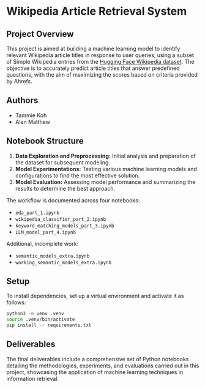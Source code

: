 # Wikipedia Article Retrieval System

## Project Overview

This project is aimed at building a machine learning model to identify relevant Wikipedia article titles in response to user queries, using a subset of Simple Wikipedia entries from the [Hugging Face Wikipedia dataset](https://huggingface.co/datasets/wikipedia/viewer/20220301.simple). The objective is to accurately predict article titles that answer predefined questions, with the aim of maximizing the scores based on criteria provided by Ahrefs.

## Authors

- Tammie Koh
- Alan Matthew

## Notebook Structure

1. **Data Exploration and Preprocessing:** Initial analysis and preparation of the dataset for subsequent modeling.
2. **Model Experimentations:** Testing various machine learning models and configurations to find the most effective solution.
3. **Model Evaluation:** Assessing model performance and summarizing the results to determine the best approach.

The workflow is documented across four notebooks:
- `eda_part_1.ipynb`
- `wikipedia_classifier_part_2.ipynb`
- `keyword_matching_models_part_3.ipynb`
- `LLM_model_part_4.ipynb`

Additional, incomplete work:
- `semantic_models_extra.ipynb`
- `working_semantic_models_extra.ipynb`

## Setup

To install dependencies, set up a virtual environment and activate it as follows:

```bash
python3 -m venv .venv
source .venv/bin/activate
pip install -r requirements.txt
```

## Deliverables

The final deliverables include a comprehensive set of Python notebooks detailing the methodologies, experiments, and evaluations carried out in this project, showcasing the application of machine learning techniques in information retrieval.